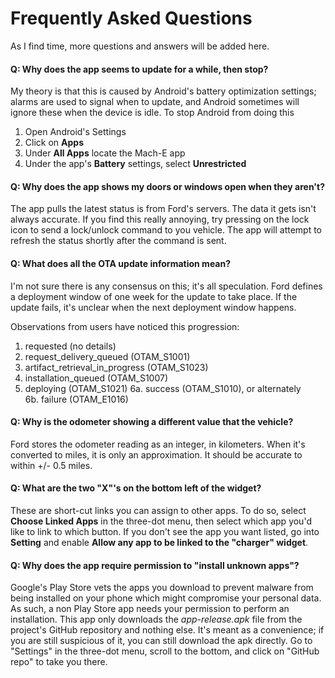 # Frequently Asked Questions

As I find time, more questions and answers will be added here.

#### Q:  Why does the app seems to update for a while, then stop?

My theory is that this is caused by Android's battery optimization settings; alarms are used to signal when to update, and Android sometimes will ignore these when the device is idle.  To stop Android from doing this

1. Open Android's Settings
2. Click on **Apps**
3. Under **All Apps** locate the Mach-E app
4. Under the app's **Battery** settings, select **Unrestricted**

#### Q: Why does the app shows my doors or windows open when they aren't?

The app pulls the latest status is from Ford's servers.  The data it gets isn't always accurate.  If you find this really annoying, try pressing on the lock icon to send a lock/unlock command to you vehicle.  The app will attempt to refresh the status shortly after the command is sent.

#### Q: What does all the OTA update information mean?

I'm not sure there is any consensus on this; it's all speculation.  Ford defines a deployment window of one week for the update to take place.  If the update fails, it's unclear when the next deployment window happens.

Observations from users have noticed this progression:
1. requested (no details)
2. request_delivery_queued (OTAM_S1001)
3. artifact_retrieval_in_progress (OTAM_S1023)
4. installation_queued  (OTAM_S1007)
5. deploying  (OTAM_S1021)
6a. success (OTAM_S1010), or alternately  
6b. failure (OTAM_E1016)
   
#### Q: Why is the odometer showing a different value that the vehicle?

Ford stores the odometer reading as an integer, in kilometers.  When it's converted to miles, it is only an approximation.  It should be accurate to within +/- 0.5 miles.

#### Q: What are the two "X"'s on the bottom left of the widget?

These are short-cut links you can assign to other apps.  To do so, select **Choose Linked Apps** in the three-dot menu, then select which app you'd like to link   to which button.  If you don't see the app you want listed, go into **Setting** and enable **Allow any app to be linked to the "charger" widget**.

#### Q: Why does the app require permission to "install unknown apps"?

Google's Play Store vets the apps you download to prevent malware from being installed on your phone which might compromise your personal data.
As such, a non Play Store app needs your permission to perform an installation.  This app only downloads the *app-release.apk* file from the
project's GitHub repository and nothing else.  It's meant as a convenience; if you are still suspicious of it, you can still download the apk directly. 
Go to "Settings" in the three-dot menu, scroll to the bottom, and click on "GitHub repo" to take you there.